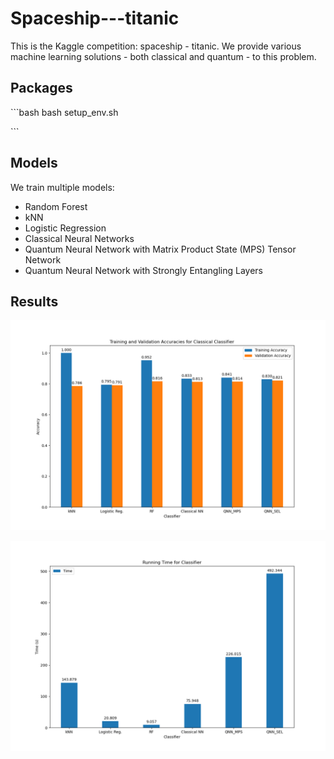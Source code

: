 # Spaceship---titanic
This is the Kaggle competition: spaceship - titanic. We provide various machine learning solutions - both classical and quantum - to this problem.

## Packages

\```bash
bash setup_env.sh

\```



## Models
We train multiple models:
- Random Forest
- kNN
- Logistic Regression
- Classical Neural Networks
- Quantum Neural Network with Matrix Product State (MPS) Tensor Network
- Quantum Neural Network with Strongly Entangling Layers



## Results


![Training and Validation Accuracies for Classical Classifier](./result/accuracy_classical.png)






![Running Time for Classifier](./result/time_classical.png)
